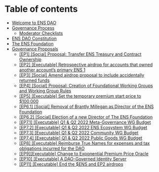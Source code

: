 # Table of contents

* [Welcome to ENS DAO](README.md)
* [Governance Process](process/README.md)
  * [Moderator Checklists](process/moderator-checklists.md)
* [ENS DAO Constitution](ens-dao-constitution.md)
* [The ENS Foundation](the-ens-foundation.md)
* [Governance Proposals](governance-proposals/README.md)
  * [\[EP1\] \[Social\] Proposal: Transfer ENS Treasury and Contract Ownership](governance-proposals/ep1-social-proposal-transfer-ens-treasury-and-contract-ownership.md)
  * [\[EP2\] \[Executable\] Retrospective airdrop for accounts that owned another account’s primary ENS 1](governance-proposals/ep2-executable-retrospective-airdrop-for-accounts-that-owned-another-accounts-primary-ens-1.md)
  * [\[EP3\] \[Social\] Amend airdrop proposal to include accidentally returned funds](governance-proposals/ep3-social-amend-airdrop-proposal-to-include-accidentally-returned-funds.md)
  * [\[EP4\] \[Social\] Proposal: Creation of Foundational Working Groups and Working Group Rules](governance-proposals/ep4-social-proposal-creation-of-foundational-working-groups-and-working-group-rules.md)
  * [\[EP5\] \[Executable\] Set the temporary premium start price to $100,000](governance-proposals/ep5-executable-set-the-temporary-premium-start-price-to-usd100-000.md)
  * [\[EP6.1\] \[Social\] Removal of Brantly Millegan as Director of the ENS Foundation](governance-proposals/ep6.1-social-removal-of-brantly-millegan-as-director-of-the-ens-foundation.md)
  * [\[EP6.2\] \[Social\] Election of a new Director of The ENS Foundation](governance-proposals/ep6.2-social-election-of-a-new-director-of-the-ens-foundation.md)
  * [\[EP7.1\] \[Executable\] Q1 & Q2 2022 Meta-Governance WG Budget](governance-proposals/ep7.1-executable-q1-and-q2-2022-meta-governance-wg-budget.md)
  * [\[EP7.2\] \[Executable\] Q1 & Q2 2022 ENS Ecosystem WG Budget](governance-proposals/ep7.2-executable-q1-and-q2-2022-ens-ecosystem-wg-budget.md)
  * [\[EP7.3\] \[Executable\] Q1 & Q2 2022 Community WG Budget](governance-proposals/ep7.3-executable-q1-and-q2-2022-community-wg-budget.md)
  * [\[EP7.4\] \[Executable\] Q1 & Q2 2022 Public Goods WG Budget](governance-proposals/ep7.4-executable-q1-and-q2-2022-public-goods-wg-budget.md)
  * [\[EP8\] \[Executable\] Reimburse True Names for expenses and tax obligations incurred for the DAO](governance-proposals/ep8-executable-reimburse-true-names-for-expenses-and-tax-obligations-incurred-for-the-dao.md)
  * [\[EP9\]\[Executable\] Change to Exponential Premium Price Oracle](governance-proposals/ep9-executable-change-to-exponential-premium-price-oracle.md)
  * [\[EP10\] \[Executable\] A DAO-Governed Identity Server](governance-proposals/ep10-executable-a-dao-governed-identity-server.md)
  * [\[EP11\] \[Executable\] End the $ENS and EP2 airdrops](governance-proposals/ep11-executable-end-airdrop.md)

